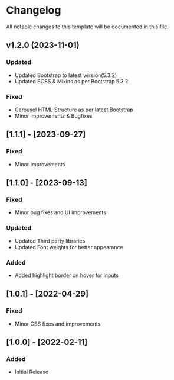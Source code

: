 # Changelog

All notable changes to this template will be documented in this file.

## v1.2.0 (2023-11-01)

### Updated

- Updated Bootstrap to latest version(5.3.2)
- Updated SCSS & Mixins as per Bootstrap 5.3.2

### Fixed

- Carousel HTML Structure as per latest Bootstrap
- Minor improvements & Bugfixes

## [1.1.1] - [2023-09-27]

### Fixed

- Minor Improvements

## [1.1.0] - [2023-09-13]

### Fixed

- Minor bug fixes and UI improvements

### Updated

- Updated Third party libraries
- Updated Font weights for better appearance

### Added

- Added highlight border on hover for inputs

## [1.0.1] - [2022-04-29]

### Fixed

- Minor CSS fixes and improvements

## [1.0.0] - [2022-02-11]

### Added

- Initial Release
